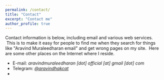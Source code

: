 ```yaml
---
permalink: /contact/
title: "Contact"
excerpt: "Contact me"
author_profile: true
---
```

Contact information is below, including email and various web services.  This is to make it easy for people to find me when they search for things like "Aravind Muraleedharan email" and get wrong pages on my site.  Here are some other places on the Internet where I reside.

* E-mail: _aravindmuraleedharan [dot] official [at] gmail [dot] com_
* Telegram: [_@aravindhakcat_](https://t.me/aravindhakcat)
* 
